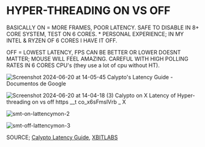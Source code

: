 # HYPER-THREADING ON VS OFF
BASICALLY
ON = MORE FRAMES, POOR LATENCY. SAFE TO DISABLE IN 8+ CORE SYSTEM, TEST ON 6 CORES. * PERSONAL EXPERIENCE; IN MY INTEL & RYZEN OF 6 CORES I HAVE IT OFF.

OFF = LOWEST LATENCY, FPS CAN BE BETTER OR LOWER DOESNT MATTER; MOUSE WILL FEEL AMAZING. CAREFUL WITH HIGH POLLING RATES IN 6 CORES CPU's (they use a lot of cpu without HT).

![Screenshot 2024-06-20 at 14-05-45 Calypto's Latency Guide - Documentos de Google](https://github.com/gzmatte/trash/assets/117684932/f8a0c69a-9e22-4978-bde0-bcf52eba2d68)

![Screenshot 2024-06-20 at 14-04-18 (3) Calypto on X Latency of Hyper-threading on vs  off https __t co_x6sFmslVrb _ X](https://github.com/gzmatte/trash/assets/117684932/d5f34e37-01d9-491d-824d-762f962f437f)

![smt-on-lattencymon-2](https://github.com/gzmatte/trash/assets/117684932/0f02a35f-e849-4665-aace-4a672775f98a)

![smt-off-lattencymon-3](https://github.com/gzmatte/trash/assets/117684932/9aca6281-d572-4683-8aec-74f75e0fd43a)

SOURCE; [Calypto Latency Guide](calypto.us), [XBITLABS](https://www.xbitlabs.com/disabling-smt-hyper-threading-for-better-latency/)
